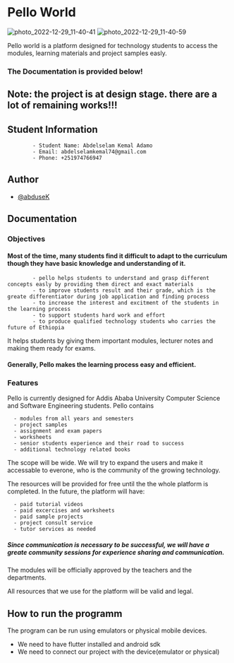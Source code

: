 
# Pello World

![photo_2022-12-29_11-40-41](https://user-images.githubusercontent.com/93039426/209922080-bfb6e445-5d93-4f7d-bcbc-0a3d38942d04.jpg) ![photo_2022-12-29_11-40-59](https://user-images.githubusercontent.com/93039426/209922132-778b5646-c9b0-4082-b7cf-79e426392c19.jpg)

Pello world is a platform designed for technology students to access the modules, learning materials and project samples easly.

### The Documentation is provided below!


## Note: the project is at design stage. there are a lot of remaining works!!!

## Student Information

            - Student Name: Abdelselam Kemal Adamo
            - Email: abdelselamkemal74@gmail.com
            - Phone: +251974766947

## Author

- [@abduseK](https://www.github.com/abduseK)


## Documentation


### Objectives

#### Most of the time, many students find it difficult to adapt to the curriculum though they have basic knowledge and understanding of it.
      
            - pello helps students to understand and grasp different concepts easly by providing them direct and exact materials
            - to improve students result and their grade, which is the greate differentiator during job application and finding process
            - to increase the interest and excitment of the students in the learning process
            - to support students hard work and effort
            - to produce qualified technology students who carries the future of Ethiopia
            
It helps students by giving them important modules, lecturer notes and making them ready for exams.
            
#### Generally, Pello makes the learning process easy and efficient.

### Features

Pello is currently designed for Addis Ababa University Computer Science and Software Engineering students. Pello contains
      
      - modules from all years and semesters
      - project samples
      - assignment and exam papers
      - worksheets
      - senior students experience and their road to success
      - additional technology related books

The scope will be wide. We will try to expand the users and make it accessable to everone, who is the community of the growing technology.
     
The resources will be provided for free until the the whole platform is completed.
In the future, the platform will have:

      - paid tutorial videos
      - paid excercises and worksheets
      - paid sample projects
      - project consult service
      - tutor services as needed
      
##### Since communication is necessary to be successful, we will have a greate community sessions for experience sharing and communication. 
      

The modules will be officially approved by the teachers and the departments.

All resources that we use for the platform will be valid and legal.


## How to run the programm

The program can be run using emulators or physical mobile devices.

- We need to have flutter installed and android sdk
- We need to connect our project with the device(emulator or physical)
